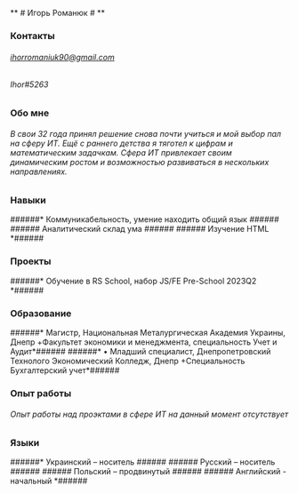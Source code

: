 ** # Игорь Романюк # **


### Контакты ###
###### ihorromaniuk90@gmail.com ######
###### Ihor#5263 ######

### Обо мне ###
###### В свои 32 года принял решение снова почти учиться и мой выбор пал на сферу ИТ. Ещё с раннего детства я тяготел к цифрам и математическим задачкам. Сфера ИТ привлекает своим динамическим ростом и возможностью развиваться в нескольких направлениях. ######

### Навыки ###
######* Коммуникабельность, умение находить общий язык *######
######* Аналитический склад ума *######
######* Изучение HTML *######

### Проекты ###
######* Обучение в RS School, набор JS/FE Pre-School 2023Q2 *######

### Образование ###
######* Магистр, Национальная Металургическая Академия Украины, Днепp
    +Факультет экономики и менеджмента, специальность Учет и Аудит*######
######* •	Младший специалист, Днепропетровский Технолого Экономический Колледж, Днепр 
    +Специальность Бухгалтерский учет*######

### Опыт работы ###
###### Опыт работы над проэктами в сфере ИТ на данный момент отсутствует ######

### Языки ###
######* Украинский – носитель *######
######* Русский – носитель *######
######* Польский – продвинутый *######
######* Английский - начальный *######